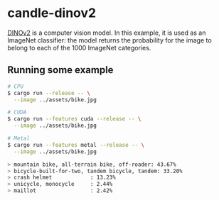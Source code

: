 # candle-dinov2

[DINOv2](https://github.com/facebookresearch/dinov2) is a computer vision model.
In this example, it is used as an ImageNet classifier: the model returns the
probability for the image to belong to each of the 1000 ImageNet categories.

## Running some example

```bash
# CPU
$ cargo run --release -- \
  --image ../assets/bike.jpg

# CUDA
$ cargo run --features cuda --release -- \
  --image ../assets/bike.jpg

# Metal
$ cargo run --features metal --release -- \
  --image ../assets/bike.jpg

> mountain bike, all-terrain bike, off-roader: 43.67%
> bicycle-built-for-two, tandem bicycle, tandem: 33.20%
> crash helmet            : 13.23%
> unicycle, monocycle     : 2.44%
> maillot                 : 2.42%
```
